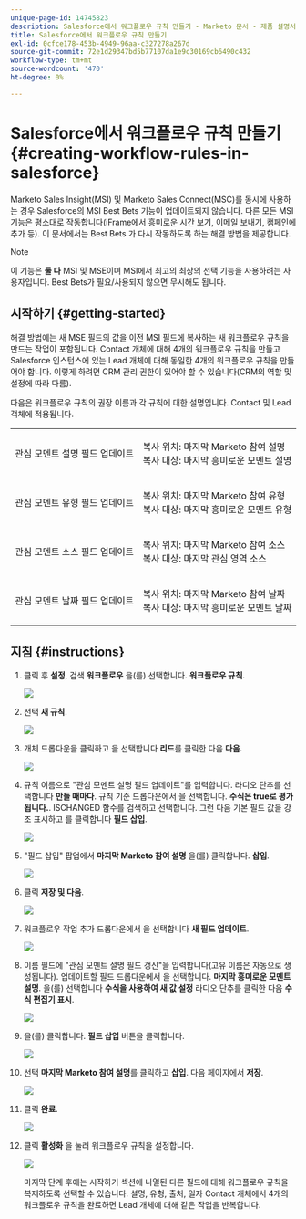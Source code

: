 ```yaml
---
unique-page-id: 14745823
description: Salesforce에서 워크플로우 규칙 만들기 - Marketo 문서 - 제품 설명서
title: Salesforce에서 워크플로우 규칙 만들기
exl-id: 0cfce178-453b-4949-96aa-c327278a267d
source-git-commit: 72e1d29347bd5b77107da1e9c30169cb6490c432
workflow-type: tm+mt
source-wordcount: '470'
ht-degree: 0%

---
```


# Salesforce에서 워크플로우 규칙 만들기 {#creating-workflow-rules-in-salesforce}

Marketo Sales Insight(MSI) 및 Marketo Sales Connect(MSC)를 동시에 사용하는 경우 Salesforce의 MSI Best Bets 기능이 업데이트되지 않습니다. 다른 모든 MSI 기능은 평소대로 작동합니다(iFrame에서 흥미로운 시간 보기, 이메일 보내기, 캠페인에 추가 등). 이 문서에서는 Best Bets 가 다시 작동하도록 하는 해결 방법을 제공합니다.

>[!NOTE]
>
>이 기능은 **둘 다** MSI 및 MSE이며 MSI에서 최고의 최상의 선택 기능을 사용하려는 사용자입니다. Best Bets가 필요/사용되지 않으면 무시해도 됩니다.

## 시작하기 {#getting-started}

해결 방법에는 새 MSE 필드의 값을 이전 MSI 필드에 복사하는 새 워크플로우 규칙을 만드는 작업이 포함됩니다. Contact 개체에 대해 4개의 워크플로우 규칙을 만들고 Salesforce 인스턴스에 있는 Lead 개체에 대해 동일한 4개의 워크플로우 규칙을 만들어야 합니다. 이렇게 하려면 CRM 관리 권한이 있어야 할 수 있습니다(CRM의 역할 및 설정에 따라 다름).

다음은 워크플로우 규칙의 권장 이름과 각 규칙에 대한 설명입니다. Contact 및 Lead 객체에 적용됩니다.

<table> 
 <colgroup> 
  <col> 
  <col> 
 </colgroup> 
 <tbody> 
  <tr> 
   <td>관심 모멘트 설명 필드 업데이트</td> 
   <td><p>복사 위치: 마지막 Marketo 참여 설명<br>복사 대상: 마지막 흥미로운 모멘트 설명</p></td> 
  </tr> 
  <tr> 
   <td>관심 모멘트 유형 필드 업데이트</td> 
   <td><p>복사 위치: 마지막 Marketo 참여 유형<br>복사 대상: 마지막 흥미로운 모멘트 유형</p></td> 
  </tr> 
  <tr> 
   <td>관심 모멘트 소스 필드 업데이트</td> 
   <td><p>복사 위치: 마지막 Marketo 참여 소스<br>복사 대상: 마지막 관심 영역 소스</p></td> 
  </tr> 
  <tr> 
   <td>관심 모멘트 날짜 필드 업데이트</td> 
   <td><p>복사 위치: 마지막 Marketo 참여 날짜<br>복사 대상: 마지막 흥미로운 모멘트 날짜</p></td> 
  </tr> 
 </tbody> 
</table>

## 지침 {#instructions}

1. 클릭 후 **설정**, 검색 **워크플로우** 을(를) 선택합니다. **워크플로우 규칙**.

   ![](assets/one-1.png)

1. 선택 **새 규칙**.

   ![](assets/two-1.png)

1. 개체 드롭다운을 클릭하고 을 선택합니다 **리드**&#x200B;를 클릭한 다음 **다음**.

   ![](assets/three-1.png)

1. 규칙 이름으로 &quot;관심 모멘트 설명 필드 업데이트&quot;를 입력합니다. 라디오 단추를 선택합니다 **만들 때마다**. 규칙 기준 드롭다운에서 을 선택합니다. **수식은 true로 평가됩니다.**. ISCHANGED 함수를 검색하고 선택합니다. 그런 다음 기본 필드 값을 강조 표시하고 를 클릭합니다 **필드 삽입**.

   ![](assets/four-1.png)

1. &quot;필드 삽입&quot; 팝업에서 **마지막 Marketo 참여 설명** 을(를) 클릭합니다. **삽입**.

   ![](assets/five-1.png)

1. 클릭 **저장 및 다음**.

   ![](assets/6.png)

1. 워크플로우 작업 추가 드롭다운에서 을 선택합니다 **새 필드 업데이트**.

   ![](assets/seven.png)

1. 이름 필드에 &quot;관심 모멘트 설명 필드 갱신&quot;을 입력합니다(고유 이름은 자동으로 생성됩니다). 업데이트할 필드 드롭다운에서 을 선택합니다. **마지막 흥미로운 모멘트 설명**. 을(를) 선택합니다 **수식을 사용하여 새 값 설정** 라디오 단추를 클릭한 다음 **수식 편집기 표시**.

   ![](assets/eight.png)

1. 을(를) 클릭합니다. **필드 삽입** 버튼을 클릭합니다.

   ![](assets/9a.png)

1. 선택 **마지막 Marketo 참여 설명**&#x200B;를 클릭하고 **삽입**. 다음 페이지에서 **저장**.

   ![](assets/nine.png)

1. 클릭 **완료**.

   ![](assets/twelve.png)

1. 클릭 **활성화** 을 눌러 워크플로우 규칙을 설정합니다.

   ![](assets/thirteen.png)

   마지막 단계 후에는 시작하기 섹션에 나열된 다른 필드에 대해 워크플로우 규칙을 복제하도록 선택할 수 있습니다. 설명, 유형, 출처, 일자 Contact 개체에서 4개의 워크플로우 규칙을 완료하면 Lead 개체에 대해 같은 작업을 반복합니다.

